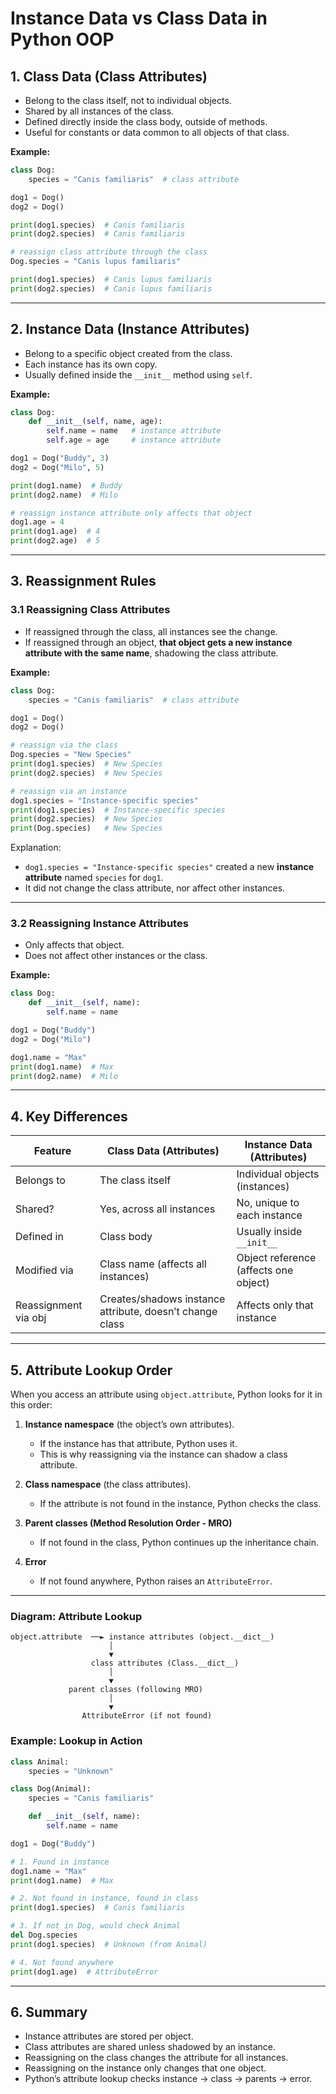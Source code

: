 # Instance Data vs Class Data in Python OOP

## 1. Class Data (Class Attributes)

* Belong to the class itself, not to individual objects.
* Shared by all instances of the class.
* Defined directly inside the class body, outside of methods.
* Useful for constants or data common to all objects of that class.

**Example:**

```python
class Dog:
    species = "Canis familiaris"  # class attribute

dog1 = Dog()
dog2 = Dog()

print(dog1.species)  # Canis familiaris
print(dog2.species)  # Canis familiaris

# reassign class attribute through the class
Dog.species = "Canis lupus familiaris"

print(dog1.species)  # Canis lupus familiaris
print(dog2.species)  # Canis lupus familiaris
```

---

## 2. Instance Data (Instance Attributes)

* Belong to a specific object created from the class.
* Each instance has its own copy.
* Usually defined inside the `__init__` method using `self`.

**Example:**

```python
class Dog:
    def __init__(self, name, age):
        self.name = name   # instance attribute
        self.age = age     # instance attribute

dog1 = Dog("Buddy", 3)
dog2 = Dog("Milo", 5)

print(dog1.name)  # Buddy
print(dog2.name)  # Milo

# reassign instance attribute only affects that object
dog1.age = 4
print(dog1.age)  # 4
print(dog2.age)  # 5
```

---

## 3. Reassignment Rules

### 3.1 Reassigning Class Attributes

* If reassigned through the class, all instances see the change.
* If reassigned through an object, **that object gets a new instance attribute with the same name**, shadowing the class attribute.

**Example:**

```python
class Dog:
    species = "Canis familiaris"  # class attribute

dog1 = Dog()
dog2 = Dog()

# reassign via the class
Dog.species = "New Species"
print(dog1.species)  # New Species
print(dog2.species)  # New Species

# reassign via an instance
dog1.species = "Instance-specific species"
print(dog1.species)  # Instance-specific species
print(dog2.species)  # New Species
print(Dog.species)   # New Species
```

Explanation:

* `dog1.species = "Instance-specific species"` created a new **instance attribute** named `species` for `dog1`.
* It did not change the class attribute, nor affect other instances.

---

### 3.2 Reassigning Instance Attributes

* Only affects that object.
* Does not affect other instances or the class.

**Example:**

```python
class Dog:
    def __init__(self, name):
        self.name = name

dog1 = Dog("Buddy")
dog2 = Dog("Milo")

dog1.name = "Max"
print(dog1.name)  # Max
print(dog2.name)  # Milo
```

---

## 4. Key Differences

| Feature              | Class Data (Attributes)                                  | Instance Data (Attributes)            |
| -------------------- | -------------------------------------------------------- | ------------------------------------- |
| Belongs to           | The class itself                                         | Individual objects (instances)        |
| Shared?              | Yes, across all instances                                | No, unique to each instance           |
| Defined in           | Class body                                               | Usually inside `__init__`             |
| Modified via         | Class name (affects all instances)                       | Object reference (affects one object) |
| Reassignment via obj | Creates/shadows instance attribute, doesn’t change class | Affects only that instance            |

---
## 5. Attribute Lookup Order

When you access an attribute using `object.attribute`, Python looks for it in this order:

1. **Instance namespace** (the object’s own attributes).

   * If the instance has that attribute, Python uses it.
   * This is why reassigning via the instance can shadow a class attribute.

2. **Class namespace** (the class attributes).

   * If the attribute is not found in the instance, Python checks the class.

3. **Parent classes (Method Resolution Order - MRO)**

   * If not found in the class, Python continues up the inheritance chain.

4. **Error**

   * If not found anywhere, Python raises an `AttributeError`.

---

### Diagram: Attribute Lookup

```
object.attribute  ──► instance attributes (object.__dict__)
                      │
                      ▼
                  class attributes (Class.__dict__)
                      │
                      ▼
             parent classes (following MRO)
                      │
                      ▼
                AttributeError (if not found)
```

### Example: Lookup in Action

```python
class Animal:
    species = "Unknown"

class Dog(Animal):
    species = "Canis familiaris"

    def __init__(self, name):
        self.name = name

dog1 = Dog("Buddy")

# 1. Found in instance
dog1.name = "Max"
print(dog1.name)  # Max

# 2. Not found in instance, found in class
print(dog1.species)  # Canis familiaris

# 3. If not in Dog, would check Animal
del Dog.species
print(dog1.species)  # Unknown (from Animal)

# 4. Not found anywhere
print(dog1.age)  # AttributeError
```

---

## 6. Summary

* Instance attributes are stored per object.
* Class attributes are shared unless shadowed by an instance.
* Reassigning on the class changes the attribute for all instances.
* Reassigning on the instance only changes that one object.
* Python’s attribute lookup checks instance → class → parents → error.

